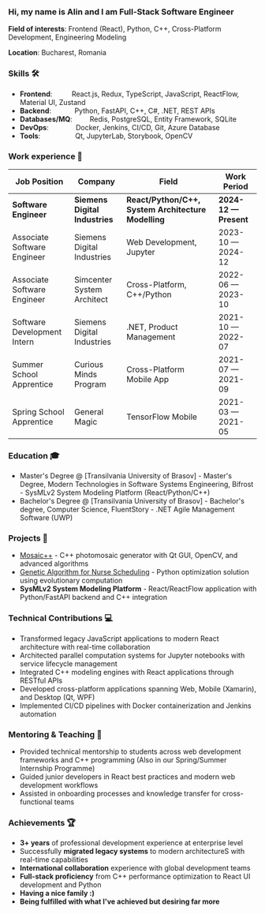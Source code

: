 ### Hi, my name is Alin and I am Full-Stack Software Engineer

**Field of interests**: Frontend (React), Python, C++, Cross-Platform Development, Engineering Modeling

**Location**: Bucharest, Romania

### Skills 🛠️
- **Frontend**:&nbsp;&nbsp;&nbsp;&nbsp;&nbsp;&nbsp;&nbsp;&nbsp;&nbsp;     React.js, Redux, TypeScript, JavaScript, ReactFlow, Material UI, Zustand
- **Backend**: &nbsp;&nbsp;&nbsp;&nbsp;&nbsp;&nbsp;&nbsp;&nbsp;&nbsp;&nbsp;   Python, FastAPI, C++, C#, .NET, REST APIs
- **Databases/MQ**:&nbsp;&nbsp;&nbsp;&nbsp;&nbsp;&nbsp;&nbsp;&nbsp;          Redis, PostgreSQL, Entity Framework, SQLite
- **DevOps**:    &nbsp;&nbsp;&nbsp;&nbsp;&nbsp;&nbsp;&nbsp;&nbsp;&nbsp;&nbsp;&nbsp;&nbsp;    Docker, Jenkins, CI/CD, Git, Azure Database
- **Tools**: &nbsp;&nbsp;&nbsp;&nbsp;&nbsp;&nbsp;&nbsp;&nbsp;&nbsp;&nbsp;&nbsp;&nbsp;&nbsp;&nbsp;&nbsp;&nbsp;     Qt, JupyterLab, Storybook, OpenCV

### Work experience 👔
| Job Position                    | Company                         | Field                              | Work Period           |
| ------------------------------- | ------------------------------- | ---------------------------------- | --------------------- |
| **Software Engineer**           | **Siemens Digital Industries**  | **React/Python/C++, System Architecture Modelling**     | **2024-12 — Present** |
| Associate Software Engineer     | Siemens Digital Industries      | Web Development, Jupyter          | 2023-10 — 2024-12     |
| Associate Software Engineer     | Simcenter System Architect      | Cross-Platform, C++/Python        | 2022-06 — 2023-10     |
| Software Development Intern     | Siemens Digital Industries      | .NET, Product Management          | 2021-10 — 2022-07     |
| Summer School Apprentice        | Curious Minds Program           | Cross-Platform Mobile App             | 2021-07 — 2021-09     |
| Spring School Apprentice        | General Magic                   | TensorFlow Mobile                 | 2021-03 — 2021-05     |

### Education 🎓
- Master's Degree @ [Transilvania University of Brasov] - Master's Degree, Modern Technologies in Software Systems Engineering, Bifrost - SysMLv2 System Modeling Platform (React/Python/C++)
- Bachelor's Degree @ [Transilvania University of Brasov] - Bachelor's degree, Computer Science, FluentStory - .NET Agile Management Software (UWP)

### Projects 🚀
- [Mosaic++](https://github.com/adriancalavie/Mosaic-plus-plus) - C++ photomosaic generator with Qt GUI, OpenCV, and advanced algorithms
- [Genetic Algorithm for Nurse Scheduling](https://github.com/adriancalavie/Nurse-Scheduling-Problem) - Python optimization solution using evolutionary computation
- **SysMLv2 System Modeling Platform** - React/ReactFlow application with Python/FastAPI backend and C++ integration

### Technical Contributions 💻
- Transformed legacy JavaScript applications to modern React architecture with real-time collaboration
- Architected parallel computation systems for Jupyter notebooks with service lifecycle management
- Integrated C++ modeling engines with React applications through RESTful APIs
- Developed cross-platform applications spanning Web, Mobile (Xamarin), and Desktop (Qt, WPF)
- Implemented CI/CD pipelines with Docker containerization and Jenkins automation

### Mentoring & Teaching 🎯
- Provided technical mentorship to students across web development frameworks and C++ programming (Also in our Spring/Summer Internship Programme)
- Guided junior developers in React best practices and modern web development workflows
- Assisted in onboarding processes and knowledge transfer for cross-functional teams

### Achievements 🏆
- **3+ years** of professional development experience at enterprise level
- Successfully **migrated legacy systems** to modern architectureS with real-time capabilities
- **International collaboration** experience with global development teams
- **Full-stack proficiency** from C++ performance optimization to React UI development and Python
- **Having a nice family :)**
- **Being fulfilled with what I've achieved but desiring far more**
